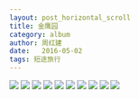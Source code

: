 ```yaml
---
layout: post_horizontal_scroll
title: 金鹰园
category: album
author: 周红建
date:   2016-05-02
tags: 短途旅行
---
```

<img src="https://upload-images.jianshu.io/upload_images/2939069-01df7febdc49146e.jpg?imageMogr2/auto-orient/strip%7CimageView2/2/w/1240"  >

<img src="https://upload-images.jianshu.io/upload_images/2939069-114bbb9cf7d61b1f.jpg?imageMogr2/auto-orient/strip%7CimageView2/2/w/1240" >

<img src="https://upload-images.jianshu.io/upload_images/2939069-95169f56dd9c4fa7.jpg?imageMogr2/auto-orient/strip%7CimageView2/2/w/1240" >

<img src="https://upload-images.jianshu.io/upload_images/2939069-3e1bf095b3278c5e.jpg?imageMogr2/auto-orient/strip%7CimageView2/2/w/1240" >

<img src="https://upload-images.jianshu.io/upload_images/2939069-e7b44dd279f23f73.jpg?imageMogr2/auto-orient/strip%7CimageView2/2/w/1240" >

<img src="https://upload-images.jianshu.io/upload_images/2939069-df20f646eb7cdfd4.jpg?imageMogr2/auto-orient/strip%7CimageView2/2/w/1240" >

<img src="https://upload-images.jianshu.io/upload_images/2939069-83bf7c08d2cc207b.jpg?imageMogr2/auto-orient/strip%7CimageView2/2/w/1240" >

<img src="https://upload-images.jianshu.io/upload_images/2939069-fb2d10f601da2d67.jpg?imageMogr2/auto-orient/strip%7CimageView2/2/w/1240" >

<img src="https://upload-images.jianshu.io/upload_images/2939069-d884a3fab89937d6.jpg?imageMogr2/auto-orient/strip%7CimageView2/2/w/1240" >

<img src="https://upload-images.jianshu.io/upload_images/2939069-c11a51e7007cf55d.jpg?imageMogr2/auto-orient/strip%7CimageView2/2/w/1240" >
